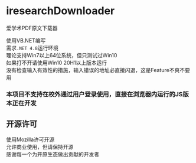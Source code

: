 # iresearchDownloader
爱学术PDF原文下载器  

使用VB.NET编写  
需求`.NET 4.8`运行环境  
理论支持Win7以上64位系统，但只测试过Win10  
如果打不开请使用Win10 20H1以上版本运行  
没有检查输入有效性的措施，输入错误的地址必直接闪退，这是Feature不爽不要用  

### 本项目不支持在校外通过用户登录使用，直接在浏览器内运行的JS版本正在开发

## 开源许可  
使用Mozilla许可开源  
允许商业使用，但请保持开源  
感谢每一个为开原生态做出贡献的开发者
